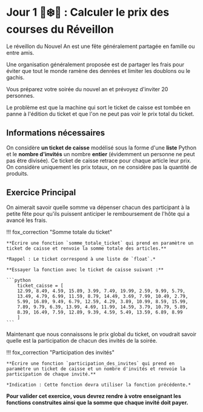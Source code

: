 # Jour 1 🦊❄️🎉 : Calculer le prix des courses du Réveillon

Le réveillon du Nouvel An est une fête généralement partagée en famille ou entre amis.

Une organisation généralement proposée est de partager les frais pour éviter que tout le monde ramène des denrées et limiter les doublons ou le gachis.

Vous préparez votre soirée du nouvel an et prévoyez d'inviter 20 personnes.

Le problème est que la machine qui sort le ticket de caisse est tombée en panne à l'édition du ticket et que l'on ne peut pas voir le prix total du ticket.

## Informations nécessaires

On considère **un ticket de caisse** modélisé sous la forme d'une **liste** Python et le **nombre d'invités** un nombre **entier** (évidemment un personne ne peut pas être divisée).
Ce ticket de caisse retrace pour chaque article leur prix.
On considère uniquement les prix totaux, on ne considère pas la quantité de produits.

## Exercice Principal

On aimerait savoir quelle somme va dépenser chacun des participant à la petite fête pour qu'ils puissent anticiper le remboursement de l'hôte qui a avancé les frais.


!!! fox_correction "Somme totale du ticket"

    **Écrire une fonction `somme_totale_ticket` qui prend en paramètre un ticket de caisse et renvoie la somme totale des articles.**

    *Rappel : Le ticket correspond à une liste de `float`.*

    **Essayer la fonction avec le ticket de caisse suivant :**

    ```python
        ticket_caisse = [
        12.99, 8.49, 4.59, 15.89, 3.99, 7.49, 19.99, 2.59, 9.99, 5.79,
        13.49, 4.79, 6.99, 11.59, 8.79, 14.49, 3.69, 7.99, 10.49, 2.79,
        5.99, 16.89, 9.49, 6.79, 12.59, 4.29, 3.89, 10.99, 8.59, 15.99,
        7.89, 9.79, 6.39, 13.99, 4.69, 11.99, 14.59, 3.79, 10.79, 5.89,
        8.39, 16.49, 7.59, 12.89, 9.39, 4.59, 5.49, 13.59, 6.89, 8.99
        ]
    ```

Maintenant que nous connaissons le prix global du ticket, on voudrait savoir quelle est la participation de chacun des invités de la soirée.

!!! fox_correction "Participation des invités"

    **Écrire une fonction `participation_des_invites` qui prend en paramètre un ticket de caisse et un nombre d'invités et renvoie la participation de chaque invité.**

    *Indication : Cette fonction devra utiliser la fonction précédente.*

**Pour valider cet exercice, vous devrez rendre à votre enseignant les fonctions construites ainsi que la somme que chaque invité doit payer.**